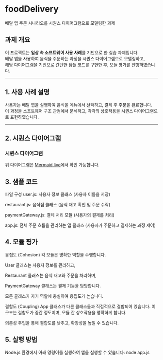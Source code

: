# foodDelivery
배달 앱 주문 시나리오를 시퀀스 다이어그램으로 모델링한 과제

##  과제 개요

이 프로젝트는 **일상 속 소프트웨어 사용 사례**를 기반으로 한 실습 과제입니다.  
배달 앱을 사용하여 음식을 주문하는 과정을 시퀀스 다이어그램으로 모델링하고,  
해당 다이어그램을 기반으로 간단한 샘플 코드를 구현한 후, 모듈 평가를 진행하였습니다.

---

##  1. 사용 사례 설명

사용자는 배달 앱을 실행하여 음식을 메뉴에서 선택하고, 결제 후 주문을 완료합니다.  
이 과정을 소프트웨어 구조 관점에서 분석하고, 각각의 상호작용을 시퀀스 다이어그램으로 표현하였습니다.

---

##  2. 시퀀스 다이어그램

### 시퀀스 다이어그램

위 다이어그램은 [Mermaid.live](https://mermaid.live/edit#pako:eNqFkk1LI0EQhv9KU-ckTMY4H30QxIW9LoKXZS5Npo1B52M7M6wx5GQOSgIiGFExMqIIQgQ1ih78RenOf9hKRjPEuNin7nqfequK6gaUA5cDhRr_E3O_zH9UWUUwz_EJnpCJqFquhsyPyFqNi_nochjOB1d5LWKxwOu89ovVPe5HP1nE_7K646fE2Dy_tIRulKjuA1Ht69HxPpH3B0Reng9fXlXv9Quy11HtHpG3R3L_iahWMtrtpRTKCGV9TFl10R8OEjI67aIjUWdH6vEuTcng_NQ_hdXFHmbPlx8-3qvkfMYkrTs7YwYmXTnAPpOWbPdTfpbMf3ZuPQwHz9j6oWw__3ewqzfZ_36Udyo5VHsnRJ225FUnc0RqPFiGTXTcREfevKU7ghxURNUFGomY58DjwmPjJzTGqgPRBve4AxSvLhObDjh-E3Nw57-DwPtIE0Fc2QC6zrZq-IpDFwd__3HTqOC-y8VKEPsRUGtiAbQB20B1Sy_YZkk3TU2zi9qinYM6UNMuWCW9aJXsBVszNM1q5mBnUlMrGHpxwdA1y0DVtIxi8x-CgC7Q)에서 확인 가능합니다.

## 3. 샘플 코드
파일 구성
user.js: 사용자 정보 클래스 (사용자 이름을 저장)

restaurant.js: 음식점 클래스 (음식 재고 확인 및 주문 수락)

paymentGateway.js: 결제 처리 모듈 (사용자의 결제를 처리)

app.js: 전체 주문 흐름을 관리하는 앱 클래스 (사용자가 주문하고 결제하는 과정 제어)

## 4. 모듈 평가
응집도 (Cohesion)
각 모듈은 명확한 역할을 수행합니다.

User 클래스는 사용자 정보를 관리하고,

Restaurant 클래스는 음식 재고와 주문을 처리하며,

PaymentGateway 클래스는 결제 기능을 담당합니다.

모든 클래스가 자기 역할에 충실하여 응집도가 높습니다.

결합도 (Coupling)
App 클래스가 다른 클래스들과 직접적으로 결합되어 있습니다. 이 구조는 결합도가 중간 정도이며, 모듈 간 상호작용을 명확하게 합니다.

의존성 주입을 통해 결합도를 낮추고, 확장성을 높일 수 있습니다.

## 5. 실행 방법
Node.js 환경에서 아래 명령어를 실행하여 앱을 실행할 수 있습니다:
node app.js
